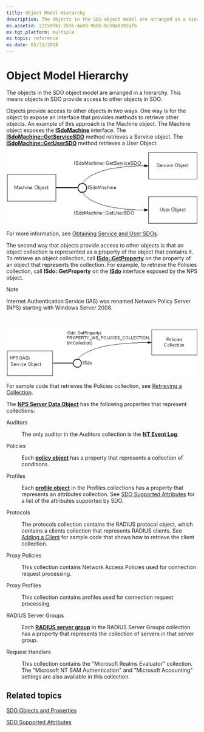 ```yaml
---
title: Object Model Hierarchy
description: The objects in the SDO object model are arranged in a hierarchy. This means objects in SDO provide access to other objects in SDO.
ms.assetid: 22159f61-2b35-4a0d-9b8b-8cb0a8192afb
ms.tgt_platform: multiple
ms.topic: reference
ms.date: 05/31/2018
---
```


# Object Model Hierarchy

The objects in the SDO object model are arranged in a hierarchy. This means objects in SDO provide access to other objects in SDO.

Objects provide access to other objects in two ways. One way is for the object to expose an interface that provides methods to retrieve other objects. An example of this approach is the Machine object. The Machine object exposes the [**ISdoMachine**](/windows/desktop/api/sdoias/nn-sdoias-isdomachine) interface. The [**ISdoMachine::GetServiceSDO**](/windows/desktop/api/sdoias/nf-sdoias-isdomachine-getservicesdo) method retrieves a Service object. The [**ISdoMachine::GetUserSDO**](/windows/desktop/api/sdoias/nf-sdoias-isdomachine-getusersdo) method retrieves a User Object.

![machine object exposing isdomachine interface](images/sdo01.png)

For more information, see [Obtaining Service and User SDOs](/windows/desktop/Nps/sdo-obtaining-service-and-user-sdos).

The second way that objects provide access to other objects is that an object collection is represented as a property of the object that contains it. To retrieve an object collection, call [**ISdo::GetProperty**](/windows/desktop/api/sdoias/nf-sdoias-isdo-getproperty) on the property of an object that represents the collection. For example, to retrieve the Policies collection, call **ISdo::GetProperty** on the [**ISdo**](/windows/desktop/api/sdoias/nn-sdoias-isdo) interface exposed by the NPS object.

> [!Note]  
> Internet Authentication Service (IAS) was renamed Network Policy Server (NPS) starting with Windows Server 2008.

 

![retrieving the policies collection](images/sdo02.png)

For sample code that retrieves the Policies collection, see [Retrieving a Collection](/windows/desktop/Nps/sdo-retrieving-a-collection).

The [**NPS Server Data Object**](/windows/desktop/api/sdoias/ne-sdoias-iasproperties) has the following properties that represent collections:

<dl> <dt>

<span id="Auditors"></span><span id="auditors"></span><span id="AUDITORS"></span>Auditors
</dt> <dd>

The only auditor in the Auditors collection is the [**NT Event Log**](/windows/desktop/api/sdoias/ne-sdoias-nteventlogproperties).

</dd> <dt>

<span id="Policies"></span><span id="policies"></span><span id="POLICIES"></span>Policies
</dt> <dd>

Each [**policy object**](/windows/desktop/api/sdoias/ne-sdoias-policyproperties) has a property that represents a collection of conditions.

</dd> <dt>

<span id="Profiles"></span><span id="profiles"></span><span id="PROFILES"></span>Profiles
</dt> <dd>

Each [**profile object**](/windows/desktop/api/sdoias/ne-sdoias-profileproperties) in the Profiles collections has a property that represents an attributes collection. See [SDO Supported Attributes](/windows/desktop/Nps/sdo-sdo-supported-attributes) for a list of the attributes supported by SDO.

</dd> <dt>

<span id="Protocols"></span><span id="protocols"></span><span id="PROTOCOLS"></span>Protocols
</dt> <dd>

The protocols collection contains the RADIUS protocol object, which contains a clients collection that represents RADIUS clients. See [Adding a Client](/windows/desktop/Nps/sdo-adding-a-client) for sample code that shows how to retrieve the client collection.

</dd> <dt>

<span id="Proxy_Policies"></span><span id="proxy_policies"></span><span id="PROXY_POLICIES"></span>Proxy Policies
</dt> <dd>

This collection contains Network Access Policies used for connection request processing.

</dd> <dt>

<span id="Proxy_Profiles"></span><span id="proxy_profiles"></span><span id="PROXY_PROFILES"></span>Proxy Profiles
</dt> <dd>

This collection contains profiles used for connection request processing.

</dd> <dt>

<span id="RADIUS_Server_Groups"></span><span id="radius_server_groups"></span><span id="RADIUS_SERVER_GROUPS"></span>RADIUS Server Groups
</dt> <dd>

Each [**RADIUS server group**](/windows/desktop/api/sdoias/ne-sdoias-radiusservergroupproperties) in the RADIUS Server Groups collection has a property that represents the collection of servers in that server group.

</dd> <dt>

<span id="Request_Handlers"></span><span id="request_handlers"></span><span id="REQUEST_HANDLERS"></span>Request Handlers
</dt> <dd>

This collection contains the "Microsoft Realms Evaluator" collection. The "Microsoft NT SAM Authentication" and "Microsoft Accounting" settings are also available in this collection.

</dd> </dl>

## Related topics

<dl> <dt>

[SDO Objects and Properties](/windows/desktop/Nps/sdo-objects-and-properties)
</dt> <dt>

[SDO Supported Attributes](/windows/desktop/Nps/sdo-sdo-supported-attributes)
</dt> </dl>

 

 
